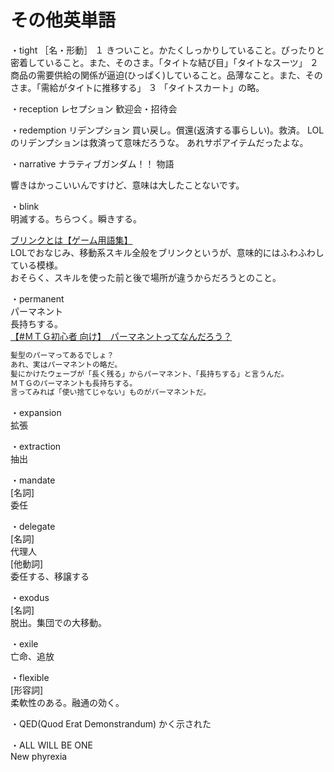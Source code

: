 # その他英単語

・tight
［名・形動］
１ きついこと。かたくしっかりしていること。ぴったりと密着していること。また、そのさま。「タイトな結び目」「タイトなスーツ」
２ 商品の需要供給の関係が逼迫(ひっぱく)していること。品薄なこと。また、そのさま。「需給がタイトに推移する」
３ 「タイトスカート」の略。


・reception
レセプション
歓迎会・招待会


・redemption
リデンプション
買い戻し。償還(返済する事らしい)。救済。
LOLのリデンプションは救済って意味だろうな。
あれサポアイテムだったよな。


・narrative
ナラティブガンダム！！
物語

響きはかっこいいんですけど、意味は大したことないです。


・blink  
明滅する。ちらつく。瞬きする。  

[ブリンクとは【ゲーム用語集】](https://fpsggg.jp/game/blink/)  
LOLでおなじみ、移動系スキル全般をブリンクというが、意味的にはふわふわしている模様。  
おそらく、スキルを使った前と後で場所が違うからだろうとのこと。  

・permanent  
パーマネント  
長持ちする。  
[【#ＭＴＧ初心者 向け】　パーマネントってなんだろう？](https://omamesensei2.hatenadiary.jp/entry/2019/02/18/210838)  

``` txt
髪型のパーマってあるでしょ？
あれ、実はパーマネントの略だ。
髪にかけたウェーブが「長く残る」からパーマネント、「長持ちする」と言うんだ。
ＭＴＧのパーマネントも長持ちする。
言ってみれば「使い捨てじゃない」ものがパーマネントだ。
```

・expansion  
拡張  

・extraction  
抽出  

・mandate  
[名詞]  
委任  

・delegate  
[名詞]  
代理人  
[他動詞]  
委任する、移譲する  

・exodus  
[名詞]  
脱出。集団での大移動。  

・exile  
亡命、追放  

・flexible  
[形容詞]  
柔軟性のある。融通の効く。  

・QED(Quod Erat Demonstrandum)
かく示された

・ALL WILL BE ONE  
New phyrexia
